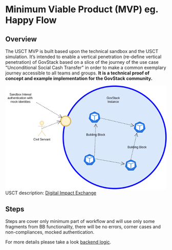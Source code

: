 # Minimum Viable Product (MVP) eg. Happy Flow

## Overview
The USCT MVP is built based upon the technical sandbox and the USCT simulation. It’s intended to enable a vertical
penetration (re-define vertical penetration) of GovStack based on a slice of the journey of the use case "Unconditional
Social Cash Transfer" in order to make a common exemplary journey accessible to all teams and groups. **It is a technical
proof of concept and example implementation for the GovStack community.**

![Happy-flow-circle](../.gitbook/assets/circle.png)
USCT description: [Digital Impact Exchange](https://solutions.dial.community/use_cases/unconditional_social_cash_transf) 

## Steps
Steps are cover only minimum part of workflow and will use only some fragments from BB functionality, there will be
no errors, corner cases and non-compliances, mocked authentication.

For more details please take a look [backend logic](backend.md).
